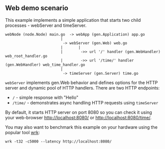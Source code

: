 ## Web demo scenario ##

This example implements a simple application that starts two child processes - webServer and timeServer.

```
webNode (node.Node) main.go  -> webApp (gen.Application) app.go
                         |
                          -> webServer (gen.Web) web.go
                         |       |
                         |        ->> url '/' handler (gen.WebHandler) web_root_handler.go
                         |        ->> url '/time/' handler (gen.WebHandler) web_time_handler.go
                         |
                          -> timeServer (gen.Server) time.go
```

`webServer` implements gen.Web behavior and defines options for the HTTP server and dynamic pool of HTTP handlers. There are two HTTP endpoints:
 * `/` - simple response with "Hello"
 * `/time/` - demonstrates async handling HTTP requests using `timeServer`

By default, it starts HTTP server on port 8080 so you can check it using your web-browser [http://localhost:8080/](http://localhost:8080/) or [http://localhost:8080/time/](http://localhost:8080/time/).

You may also want to benchmark this example on your hardware using the popular tool [wrk](https://github.com/wg/wrk):

`wrk -t32 -c5000 --latency http://localhost:8080/`
